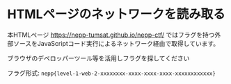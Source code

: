 # HTMLページのネットワークを読み取る

本HTMLページ <https://nepp-tumsat.github.io/nepp-ctf/> ではフラグを持つ外部ソースをJavaScriptコード実行によるネットワーク経由で取得しています。

ブラウザのデベロッパーツール等を活用しフラグを探してください

フラグ形式: `nepp{level-1-web-2-xxxxxxxx-xxxx-xxxx-xxxx-xxxxxxxxxxxx}`